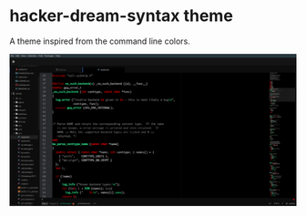 # hacker-dream-syntax theme

A theme inspired from the command line colors.

![A screenshot of your theme](https://raw.githubusercontent.com/xeroxyde/hacker-dream-syntax/master/screenshot.png)
